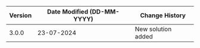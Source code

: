 | **Version** | **Date Modified (DD-MM-YYYY)** | **Change History**                                                 |
|-------------|--------------------------------|--------------------------------------------------------------------|
| 3.0.0 	  | 23-07-2024 					   | New solution added          										|

